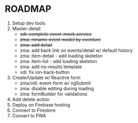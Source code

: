 # ROADMAP

1. Setup dev tools
1. Master-detail
   - ~~vdi: complete event-mock.service~~
   - ~~zma: rename event model by eventure~~
   - ~~zma: add detail~~
   - zma: add back link on events/detail w/ default history
   - zma: item-detail - add loading skeleton
   - zma: item-list - add loading skeleton
   - zma: add no-results template
   - vdi: fix ion-back-button
1. Create/Update w/ Reactive form
   - zma/vdi: event-form w/ ngSubmit
   - zma: disable editing during loading
   - zma: formBuilder for validations
1. Add delete action
1. Deploy on Firebase hosting
1. Connect to Firestore
1. Convert to PWA
